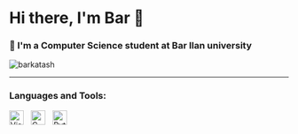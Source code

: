 # Hi there, I'm Bar 👋 


### 🌱 I'm a Computer Science student at Bar Ilan university
<img src="https://komarev.com/ghpvc/?username=GITHUB-USERNAME&label=Profile%20views&color=ce9927&style=flat" alt="barkatash" />

---

### Languages and Tools:

<img align="left" alt="Visual Studio Code" width="26px" src="https://cdn.jsdelivr.net/gh/devicons/devicon/icons/vscode/vscode-original.svg" style="padding-right:10px;" />
<img align="left" alt="C language" width="26px" src="https://upload.wikimedia.org/wikipedia/commons/1/18/C_Programming_Language.svg" style="padding-right:10px;" />

<img align="left" alt="Python" width="26px" src="https://upload.wikimedia.org/wikipedia/commons/0/0a/Python.svg" style="padding-right:10px;" />
